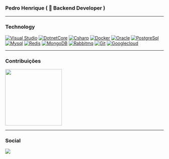 ### Pedro Henrique ( 🔭 Backend Developer )

____
### Technology
[![Visual Studio](https://img.shields.io/badge/Visual_Studio-5C2D91?style=for-the-badge&logo=visual%20studio&logoColor=white)](https://visualstudio.microsoft.com/)
[![DotnetCore](https://img.shields.io/badge/.NET-512BD4?style=for-the-badge&logo=dotnet&logoColor=white)](https://dotnet.microsoft.com/download)
[![Csharp](https://img.shields.io/badge/C%23-239120?style=for-the-badge&logo=c-sharp&logoColor=white)](https://docs.microsoft.com/pt-br/dotnet/csharp/)
[![Docker](https://img.shields.io/badge/Docker-2CA5E0?style=for-the-badge&logo=docker&logoColor=white)](https://www.docker.com/)
[![Oracle](https://img.shields.io/badge/Oracle-F80000?style=for-the-badge&logo=oracle&logoColor=black)](https://www.oracle.com/br/index.html)
[![PostgreSql](https://img.shields.io/badge/PostgreSQL-316192?style=for-the-badge&logo=postgresql&logoColor=white)](https://www.postgresql.org/)
[![Mysql](https://img.shields.io/badge/MySQL-00000F?style=for-the-badge&logo=mysql&logoColor=white)](https://www.mysql.com/)
[![Redis](https://img.shields.io/badge/redis-%23DD0031.svg?&style=for-the-badge&logo=redis&logoColor=white)](https://redis.io/)
[![MongoDB](https://img.shields.io/badge/MongoDB-4EA94B?style=for-the-badge&logo=mongodb&logoColor=white)](https://www.mongodb.com/pt-br)
[![Rabbitmq](https://img.shields.io/badge/rabbitmq-%23FF6600.svg?&style=for-the-badge&logo=rabbitmq&logoColor=white)](https://www.rabbitmq.com/)
[![Git](https://img.shields.io/badge/Git-F05032?style=for-the-badge&logo=git&logoColor=white)](https://git-scm.com/)
[![Googlecloud](https://img.shields.io/badge/Google_Cloud-4285F4?style=for-the-badge&logo=google-cloud&logoColor=white)](https://cloud.google.com/)

____
### Contribuições
 <div>
  <a href="https://github.com/PedrooBritoo">
    <img height="180em" src="https://github-readme-stats.vercel.app/api?username=PedrooBritoo"/>
  </a>  
</div>

____
### Social
<a href="https://www.linkedin.com/in/pedro-henrique-0b895428//" target="_blank"><img src="https://img.shields.io/badge/LinkedIn-0077B5?style=for-the-badge&logo=linkedin&logoColor=white"></a>
